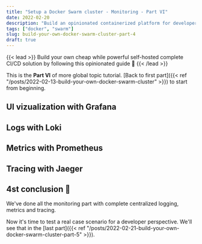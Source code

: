 ```yaml
---
title: "Setup a Docker Swarm cluster - Monitoring - Part VI"
date: 2022-02-20
description: "Build an opinionated containerized platform for developer..."
tags: ["docker", "swarm"]
slug: build-your-own-docker-swarm-cluster-part-4
draft: true
---
```


{{< lead >}}
Build your own cheap while powerful self-hosted complete CI/CD solution by following this opinionated guide 🎉
{{< /lead >}}

This is the **Part VI** of more global topic tutorial. [Back to first part]({{< ref "/posts/2022-02-13-build-your-own-docker-swarm-cluster" >}}) to start from beginning.

## UI vizualization with Grafana

## Logs with Loki

## Metrics with Prometheus

## Tracing with Jaeger

## 4st conclusion 🏁

We've done all the monitoring part with complete centralized logging, metrics and tracing.

Now it's time to test a real case scenario for a developer perspective. We'll see that in the [last part]({{< ref "/posts/2022-02-21-build-your-own-docker-swarm-cluster-part-5" >}}).
